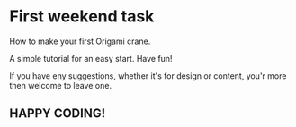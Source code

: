 # First weekend task

How to make your first Origami crane.

A simple tutorial for an easy start. Have fun!

If you have eny suggestions, whether it's for design or content, you'r more then welcome to leave one. 

## HAPPY CODING!
